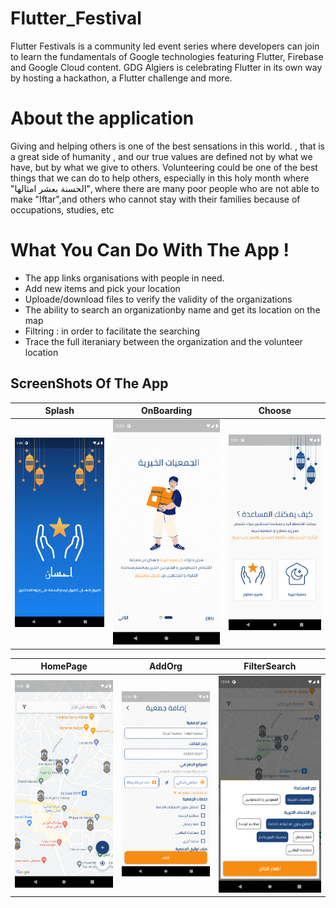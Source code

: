 # Flutter_Festival
Flutter Festivals is a community led event series where developers can join to learn the fundamentals of Google technologies featuring Flutter, Firebase and Google
Cloud content. GDG Algiers is celebrating Flutter in its own way by hosting a hackathon, a Flutter challenge and more.
# About the application
Giving and helping others is one of the best sensations in this world. , that is a great side of humanity , and our true values are defined not by what we have, but by what we give to others.
Volunteering could be one of the best things that we can do to help others, especially in this holy month where "الحسنة بعشر امثالها", where there are many poor people who are not able to make "Iftar",and others who cannot stay with their families because of occupations, studies, etc

# What You Can Do With The App !
- The app links organisations with people in need.
- Add new items and pick your location 
- Uploade/download files to verify the validity of the organizations
- The ability to search an organizationby name and get its location on the map 
- Filtring : in order to facilitate the searching
- Trace the full iteraniary between the organization and the volunteer location


## ScreenShots Of The App 

  Splash                 |   OnBoarding      |  Choose
:-------------------------:|:-------------------------:|:-------------------------:
![](https://github.com/ItsYasser/Ihsan/blob/main/Screenshots/main.png?raw=true)|![](https://github.com/ItsYasser/Ihsan/blob/main/Screenshots/OnBoarding.png?raw=true)|![](https://github.com/ItsYasser/Ihsan/blob/main/Screenshots/Choice.png?raw=true)



  HomePage             |   AddOrg               |  FilterSearch
:-------------------------:|:-------------------------:|:-------------------------:
![](https://github.com/ItsYasser/Ihsan/blob/main/Screenshots/home.png?raw=true)|![](https://github.com/ItsYasser/Ihsan/blob/main/Screenshots/Add-org.png?raw=true)|![](https://github.com/ItsYasser/Ihsan/blob/main/Screenshots/filter.png?raw=true)
